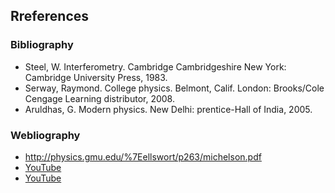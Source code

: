 ## Rreferences

### Bibliography
 
- Steel, W. Interferometry. Cambridge Cambridgeshire New York: Cambridge University Press, 1983.
- Serway, Raymond. College physics. Belmont, Calif. London: Brooks/Cole Cengage Learning distributor, 2008.
- Aruldhas, G. Modern physics. New Delhi: prentice-Hall of India, 2005.


### Webliography

- http://physics.gmu.edu/%7Eellswort/p263/michelson.pdf
- [YouTube](https://www.youtube.com/watch?v=UA1qG7Fjc2A&pp=ygU0TWljaGVsc29uJ3MgSW50ZXJmZXJvbWV0ZXItIFdhdmVsZW5ndGggb2YgbGFzZXIgYmVhbQ%3D%3D)
- [YouTube](https://www.youtube.com/watch?v=kEpfaO2DiKw&pp=ygU0TWljaGVsc29uJ3MgSW50ZXJmZXJvbWV0ZXItIFdhdmVsZW5ndGggb2YgbGFzZXIgYmVhbQ%3D%3D)
